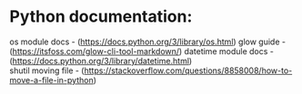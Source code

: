 # Python documentation:
os module docs - (https://docs.python.org/3/library/os.html)
glow guide - (https://itsfoss.com/glow-cli-tool-markdown/)
datetime module docs - (https://docs.python.org/3/library/datetime.html)   
shutil moving file - (https://stackoverflow.com/questions/8858008/how-to-move-a-file-in-python)  
